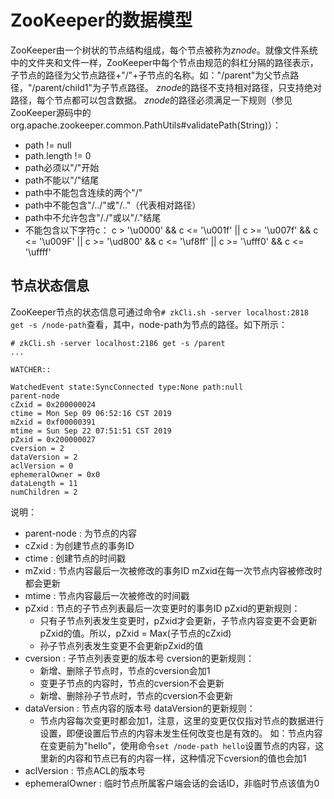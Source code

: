 # ZooKeeper的数据模型
ZooKeeper由一个树状的节点结构组成，每个节点被称为*znode*。就像文件系统中的文件夹和文件一样，ZooKeeper中每个节点由规范的斜杠分隔的路径表示，子节点的路径为父节点路径+"/"+子节点的名称。如："/parent"为父节点路径，"/parent/child1"为子节点路径。
*znode*的路径不支持相对路径，只支持绝对路径，每个节点都可以包含数据。
*znode*的路径必须满足一下规则（参见ZooKeeper源码中的org.apache.zookeeper.common.PathUtils#validatePath(String)）：
+ path != null
+ path.length != 0
+ path必须以"/"开始
+ path不能以"/"结尾
+ path中不能包含连续的两个"/"
+ path中不能包含"/../"或"/.."（代表相对路径）
+ path中不允许包含"/./"或以"/."结尾
+ 不能包含以下字符c：
    c > '\u0000' && c <= '\u001f'
                || c >= '\u007f' && c <= '\u009F'
                || c >= '\ud800' && c <= '\uf8ff'
                || c >= '\ufff0' && c <= '\uffff'

## 节点状态信息
ZooKeeper节点的状态信息可通过命令`# zkCli.sh -server localhost:2818 get -s /node-path`查看，其中，node-path为节点的路径。如下所示：
```
# zkCli.sh -server localhost:2186 get -s /parent
...

WATCHER::

WatchedEvent state:SyncConnected type:None path:null
parent-node            
cZxid = 0x200000024
ctime = Mon Sep 09 06:52:16 CST 2019
mZxid = 0xf00000391
mtime = Sun Sep 22 07:51:51 CST 2019
pZxid = 0x200000027
cversion = 2
dataVersion = 2
aclVersion = 0
ephemeralOwner = 0x0
dataLength = 11
numChildren = 2
```
说明：
+ parent-node : 为节点的内容
+ cZxid : 为创建节点的事务ID
+ ctime : 创建节点的时间戳
+ mZxid : 节点内容最后一次被修改的事务ID
    mZxid在每一次节点内容被修改时都会更新
+ mtime : 节点内容最后一次被修改的时间戳
+ pZxid : 节点的子节点列表最后一次变更时的事务ID
    pZxid的更新规则：
    - 只有子节点列表发生变更时，pZxid才会更新，子节点内容变更不会更新pZxid的值。所以，pZxid = Max(子节点的cZxid)
    - 孙子节点列表发生变更不会更新pZxid的值
+ cversion : 子节点列表变更的版本号
    cversion的更新规则：
    - 新增、删除子节点时，节点的cversion会加1
    - 变更子节点的内容时，节点的cversion不会更新
    - 新增、删除孙子节点时，节点的cversion不会更新
+ dataVersion : 节点内容的版本号
    dataVersion的更新规则：
    - 节点内容每次变更时都会加1，注意，这里的变更仅仅指对节点的数据进行设置，即便设置后节点的内容未发生任何改变也是有效的。
        如：节点内容在变更前为"hello"，使用命令`set /node-path hello`设置节点的内容，这里新的内容和节点已有的内容一样，这种情况下cversion的值也会加1     
+ aclVersion : 节点ACL的版本号        
+ ephemeralOwner : 临时节点所属客户端会话的会话ID，非临时节点该值为0
  
